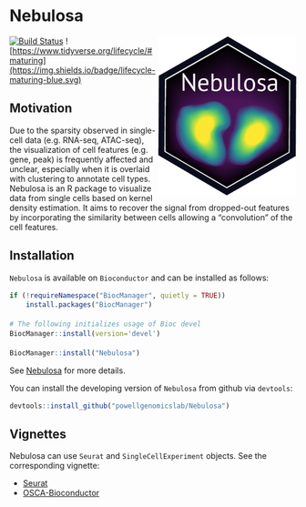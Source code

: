 # Nebulosa

<img src="man/figure/logo.png" align="right" height="280"/>

[![Build Status](https://travis-ci.org/powellgenomicslab/Nebulosa.svg?branch=master)](https://travis-ci.org/powellgenomicslab/Nebulosa)
![https://www.tidyverse.org/lifecycle/#maturing](https://img.shields.io/badge/lifecycle-maturing-blue.svg)

## Motivation

Due to the sparsity observed in single-cell data (e.g. RNA-seq, ATAC-seq), the 
visualization of cell features (e.g. gene, peak) is frequently affected and 
unclear, especially when it is overlaid with clustering to annotate cell types. 
Nebulosa is an R package to visualize data from single cells based on kernel 
density estimation. It aims to recover the signal from dropped-out features by 
incorporating the similarity between cells allowing a “convolution” of the cell 
features.

## Installation 

`Nebulosa` is available on `Bioconductor` and can be 
installed as follows:

```R
if (!requireNamespace("BiocManager", quietly = TRUE))
    install.packages("BiocManager")

# The following initializes usage of Bioc devel
BiocManager::install(version='devel')

BiocManager::install("Nebulosa")
```

See [Nebulosa](https://bioconductor.org/packages/devel/bioc/html/Nebulosa.html) 
for more details.

You can install the developing version of `Nebulosa` from github via `devtools`:

```R
devtools::install_github("powellgenomicslab/Nebulosa")
```

## Vignettes

Nebulosa can use `Seurat` and `SingleCellExperiment` objects. See the 
corresponding vignette:

- [Seurat](https://bioconductor.org/packages/devel/bioc/vignettes/Nebulosa/inst/doc/nebulosa_seurat.html)
- [OSCA-Bioconductor](https://bioconductor.org/packages/devel/bioc/vignettes/Nebulosa/inst/doc/introduction.html)
